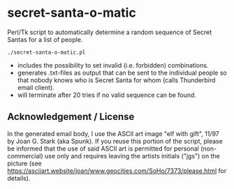 # secret-santa-o-matic

Perl/Tk script to automatically determine a random sequence of Secret Santas for a list of people. 

`./secret-santa-o-matic.pl`

- includes the possibility to set invalid (i.e. forbidden) combinations. 
- generates .txt-files as output that can be sent to the individual people so that nobody knows who is Secret Santa for whom (calls Thunderbird email client).
- will terminate after 20 tries if no valid sequence can be found. 

## Acknowledgement / License

In the generated email body, I use the ASCII art image "elf with gift", 11/97 by Joan G. Stark (aka Spunk). If you reuse this portion of the script, please be informed that the use of said ASCII art is permitted for personal (non-commercial) use only and requires leaving the artists initials ("jgs") on the picture (see https://asciiart.website/joan/www.geocities.com/SoHo/7373/please.html for details).
